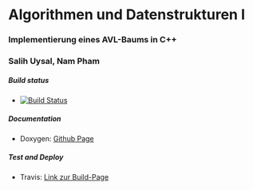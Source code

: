 ﻿# Algorithmen und Datenstrukturen I
 ### Implementierung eines AVL-Baums in C++
 ### Salih Uysal, Nam Pham
  ##### Build status
  *  [![Build Status](https://travis-ci.org/ob-algdati-ws17/blatt-7-aufgabe-1-goteam.svg?branch=master)](https://travis-ci.org/ob-algdati-ws17/blatt-7-aufgabe-1-goteam)
  
  ##### Documentation
 * Doxygen:
[Github Page](https://github.com/ob-algdati-ws17/blatt-7-aufgabe-1-cminusminus-2/html/index.html)

  ##### Test and Deploy
 * Travis: 
[Link zur Build-Page](https://travis-ci.org/ob-algdati-ws17/blatt-7-aufgabe-1-cminusminus-2)
 
